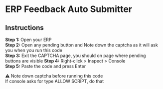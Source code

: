 # ERP Feedback Auto Submitter

## Instructions

**Step 1:** Open your ERP  
**Step 2:** Open any pending button and Note down the captcha as it will ask you when you run this code  
**Step 3:** Exit the CAPTCHA page, you should on page where pending buttons are visible 
**Step 4:** Right-click > Inspect > Console  
**Step 5:** Paste the code and press Enter 



⚠️ Note down captcha before running this code  
If console asks for type ALLOW SCRIPT, do that
